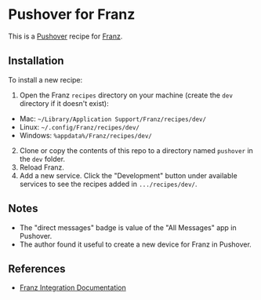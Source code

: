 # Pushover for Franz
This is a [Pushover](https://pushover.net) recipe for [Franz](https://meetfranz.com).

## Installation

To install a new recipe:

1. Open the Franz `recipes` directory on your machine (create the `dev` directory if it doesn't exist):
* Mac: `~/Library/Application Support/Franz/recipes/dev/`
* Linux: `~/.config/Franz/recipes/dev/`
* Windows: `%appdata%/Franz/recipes/dev/`
2. Clone or copy the contents of this repo to a directory named `pushover` in the `dev` folder.
3. Reload Franz.
4. Add a new service. Click the "Development" button under available services 
to see the recipes added in `.../recipes/dev/`.

## Notes
* The "direct messages" badge is value of the "All Messages" app in Pushover.
* The author found it useful to create a new device for Franz in Pushover.

## References
* [Franz Integration Documentation](https://github.com/meetfranz/plugins/tree/master/docs)
